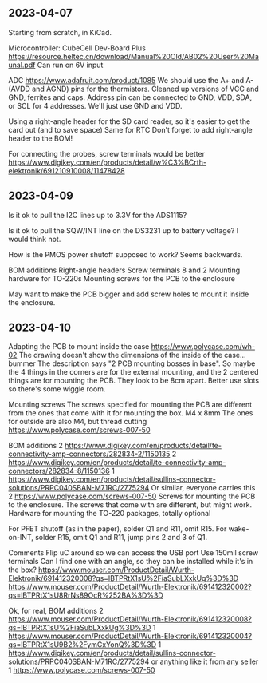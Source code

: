 ## 2023-04-07

Starting from scratch, in KiCad.

Microcontroller: CubeCell Dev-Board Plus
    https://resource.heltec.cn/download/Manual%20Old/AB02%20User%20Maunal.pdf
    Can run on 6V input

ADC
    https://www.adafruit.com/product/1085
    We should use the A+ and A- (AVDD and AGND) pins for the thermistors. Cleaned up versions of VCC and GND, ferrites and caps.
    Address pin can be connected to GND, VDD, SDA, or SCL for 4 addresses. We'll just use GND and VDD.


Using a right-angle header for the SD card reader, so it's easier to get the card out (and to save space)
    Same for RTC
    Don't forget to add right-angle header to the BOM!

For connecting the probes, screw terminals would be better
    https://www.digikey.com/en/products/detail/w%C3%BCrth-elektronik/691210910008/11478428


## 2023-04-09

Is it ok to pull the I2C lines up to 3.3V for the ADS1115?

Is it ok to pull the SQW/INT line on the DS3231 up to battery voltage? I would think not.

How is the PMOS power shutoff supposed to work? Seems backwards.


BOM additions
    Right-angle headers
    Screw terminals
        8 and 2
    Mounting hardware for TO-220s
    Mounting screws for the PCB to the enclosure


May want to make the PCB bigger and add screw holes to mount it inside the enclosure.


## 2023-04-10

Adapting the PCB to mount inside the case
    https://www.polycase.com/wh-02
    The drawing doesn't show the dimensions of the inside of the case... bummer
    The description says "2 PCB mounting bosses in base". So maybe the 4 things in the corners are for the external mounting, and the 2 centered things are for mounting the PCB.
    They look to be 8cm apart.
    Better use slots so there's some wiggle room.

Mounting screws
    The screws specified for mounting the PCB are different from the ones that come with it for mounting the box.
        M4 x 8mm
        The ones for outside are also M4, but thread cutting
    https://www.polycase.com/screws-007-50


BOM additions
    2   https://www.digikey.com/en/products/detail/te-connectivity-amp-connectors/282834-2/1150135
    2   https://www.digikey.com/en/products/detail/te-connectivity-amp-connectors/282834-8/1150136
    1   https://www.digikey.com/en/products/detail/sullins-connector-solutions/PRPC040SBAN-M71RC/2775294
        Or similar, everyone carries this
    2   https://www.polycase.com/screws-007-50
        Screws for mounting the PCB to the enclosure. The screws that come with are different, but might work.
    Hardware for mounting the TO-220 packages, totally optional


For PFET shutoff (as in the paper), solder Q1 and R11, omit R15.
For wake-on-INT, solder R15, omit Q1 and R11, jump pins 2 and 3 of Q1.


Comments
    Flip uC around so we can access the USB port
    Use 150mil screw terminals
        Can I find one with an angle, so they can be installed while it's in the box?
        https://www.mouser.com/ProductDetail/Wurth-Elektronik/691412320008?qs=lBTPRtX1sU%2FiaSubLXxkUg%3D%3D
        https://www.mouser.com/ProductDetail/Wurth-Elektronik/691412320002?qs=lBTPRtX1sU8RrNs89OcR%252BA%3D%3D


Ok, for real, BOM additions
2   https://www.mouser.com/ProductDetail/Wurth-Elektronik/691412320008?qs=lBTPRtX1sU%2FiaSubLXxkUg%3D%3D
1   https://www.mouser.com/ProductDetail/Wurth-Elektronik/691412320004?qs=lBTPRtX1sU9B2%2FymCxYonQ%3D%3D
1   https://www.digikey.com/en/products/detail/sullins-connector-solutions/PRPC040SBAN-M71RC/2775294 or anything like it from any seller
1   https://www.polycase.com/screws-007-50